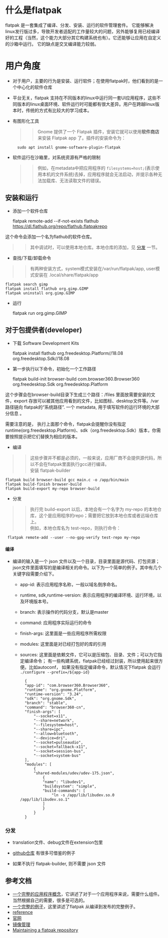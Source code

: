 # 什么是flatpak
flatpak 是一套集成了编译、分发、安装、运行的软件管理套件。
它能够解决linux发行版过多，导致开发者适配的工作量较大的问题，另外能够复用已经编译好的工程（当然，这个能力大部分其它构建系统也有）。它还能够让应用在自定义的沙箱中运行。
它的缺点是交叉编译能力较弱。

# 用户角度
- 对于用户，主要的行为是安装、运行软件；在使用flatpak时，他们看到的是一个中心化的软件仓库
- 平台无关，flatpak 支持在不同版本的linux中运行同一套UI应用程序，这些不同版本的linux桌面环境、软件运行时可能都有很大差异。用户在跨越linux版本时，传统的方式有比较大的学习成本。
- 有图形化工具
    >> Gnome 提供了一个 Flatpak 插件，安装它就可以使用**软件商店**来安装 Flatpak app 了。插件的安装命令为：

        sudo apt install gnome-software-plugin-flatpak

- 软件运行在沙箱里，对系统资源有严格的限制
    >> 例如，在metadata中把应用程序的 `filesystems=host;`(表示使用本机的文件系统)去掉，应用程序就会无法启动，并提示各种无法加载库、无法读取文件的错误。 

## 安装和运行
- 添加一个软件仓库

    flatpak remote-add --if-not-exists flathub https://dl.flathub.org/repo/flathub.flatpakrepo

这个命令会添加一个名为flathub的软件仓库。

>> 其中调试时，可以使用本地仓库。本地仓库的添加，见 [分发](#分发) 一节。


- 查找/下载/卸载命令
>> 有两种安装方式，system模式安装在/var/run/flatpak/app, user模式安装在 .local/share/flatpak/app

    flatpak search gimp
    flatpak install flathub org.gimp.GIMP 
    flatpak uninstall org.gimp.GIMP

- 运行

    flatpak run org.gimp.GIMP

## 对于包提供者(developer)
- 下载 Software Development Kits

    flatpak install flathub  org.freedesktop.Platform//18.08 org.freedesktop.Sdk//18.08

- 第一步执行以下命令，初始化一个工作路径

    flatpak build-init browser-build com.browser360.Browser360 org.freedesktop.Sdk org.freedesktop.Platform

这个步骤会在browser-build目录下生成三个路径：/files 里面放需要安装的文件，export 存放可以被其他应用看到的文件，比如图标、desktop文件等。/var 路径链向 flatpak的“系统路径”.  一个 metadata, 用于填写软件的运行环境的大部分信息 。<br/>

需要注意的是， 执行上面那个命令，flatpak会提醒你没有指定 runtime(org.freedesktop.Platform)、sdk（org.freedesktop.Sdk）版本，你需要按照提示把它们替换为相应的版本。

- 编译
>> 这些步骤并不都是必须的，一般来说，应用厂商不会提供源代码，所以不会在flatpak里面执行gcc进行编译。<br/>
>> 安装 flatpak-builder


    flatpak build browser-build gcc main.c -o /app/bin/main
    flatpak build-finish browser-build
    flatpak build-export my-repo browser-build

- 分发
>> 执行完  build-export 以后，本地会有一个名字为  my-repo 的本地仓库，这个是应用程序的repo；需要把它放到本地仓库或者远端仓库上。<br/>
>> 例如，本地仓库名为 test-repo，则执行命令：

     flatpak remote-add --user --no-gpg-verify test-repo my-repo
    
    




#### 编译
- 编译的输入是一个 json 文件以及一个目录，目录里面是源代码、打包资源； json文件里面填写的是编译相关的命令。以下为一个简单的例子。其中有几个关键字段需要介绍下。
    - app-id: 表示应用程序名称，一般以域名倒序命名。
    - runtime, sdk,runtime-version: 表示应用程序的编译环境、运行环境，以及环境版本号。
    - branch: 表示操作的代码分支，默认是master
    - command: 应用程序实际运行的命令
    - finish-args: 这里面是一些应用程序所需权限
    - modules: 这里面是对已经打包好的库的引用
    - sources: 这里面是依赖文件，它可以是压缩包、目录、文件；可以为它指定编译命令； 有一些构建系统，flatpak已经经过封装，所以使用起来很方便。比如autoconf， 如果没有指定编译命令，默认情况下flatpak 会运行 `./configure --prefix=/${app-id}`

            {
            "app-id": "com.browser360.Browser360",
            "runtime": "org.gnome.Platform",
            "runtime-version": "3.24",
            "sdk": "org.gnome.Sdk",
            "branch": "stable",
            "command": "browser360-cn",
            "finish-args": [
                "--socket=x11",
                "--share=network",
                "--filesystem=host",
                "--share=ipc",
                "--allow=bluetooth",
                "--device=dri",
                "--socket=pulseaudio",
                "--socket=fallback-x11",
                "--socket=session-bus",
                "--socket=system-bus"
            ],
            "modules": [
                {
                "shared-modules/udev/udev-175.json",
                    {
                    "name": "libudev1",
                    "buildsystem": "simple",
                    "build-commands": [
                        "ln -s /app/lib/libudev.so.0 /app/lib/libudev.so.1"
                    ]          
                    }
                }
            }

### 分发


- translation文件、debug文件在extension包里

- [github仓库](https://github.com/flathub) 有很多可借鉴的例子

- 如果不执行 flatpak-builder, 则不需要 json 文件







## 参考文档
- [一个完整的应用程序概念](https://github.com/flathub/flathub/wiki/App-Requirements)，它讲述了对于一个应用程序来说，需要什么组件。当然根据自己的需要，很多是可选的。
- [一个完整的例子](https://www.booleanworld.com/building-cross-distribution-linux-applications-flatpak/)，这里讲述了flatpak 从编译到发布的完整例子。
- [reference](https://docs.flatpak.org/en/latest/flatpak-command-reference.html)
- [官网](https://docs.flatpak.org/en/latest/)
- [镜像管理](https://ostree.readthedocs.io/en/latest/manual/repository-management/)
- [Maintaining a flatpak repository](https://blogs.gnome.org/alexl/2017/02/10/maintaining-a-flatpak-repository/)
